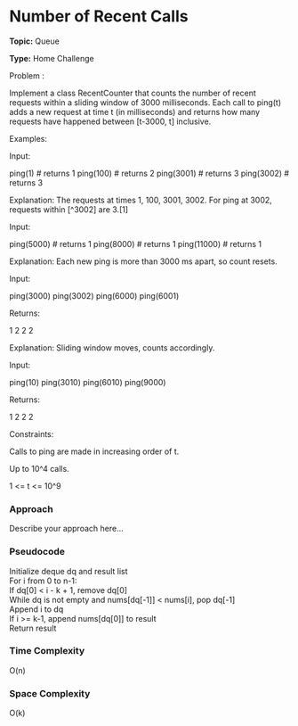 # Number of Recent Calls
**Topic:** Queue

**Type:** Home Challenge

Problem :

Implement a class RecentCounter that counts the number of recent requests within a sliding window of 3000 milliseconds. Each call to ping(t) adds a new request at time t (in milliseconds) and returns how many requests have happened between [t-3000, t] inclusive. 

Examples: 

Input: 

 ping(1)   # returns 1 
 ping(100) # returns 2 
 ping(3001) # returns 3 
 ping(3002) # returns 3 
  
 

Explanation: The requests at times 1, 100, 3001, 3002. 
 For ping at 3002, requests within [^3002] are 3.[1] 

Input: 

 ping(5000)  # returns 1 
 ping(8000)  # returns 1 
 ping(11000) # returns 1 
  
 

Explanation: Each new ping is more than 3000 ms apart, so count resets. 


Input: 

 ping(3000) 
 ping(3002) 
 ping(6000) 
 ping(6001) 
  
 

Returns: 

 1
 2 
 2 
 2 
  
 

Explanation: Sliding window moves, counts accordingly. 

Input: 

 ping(10) 
 ping(3010) 
 ping(6010) 
 ping(9000) 
  
 

Returns: 

 1
 2 
 2 
 2 
  
 

Constraints: 

Calls to ping are made in increasing order of t. 

Up to 10^4 calls. 

1 <= t <= 10^9 

  

### Approach
Describe your approach here...

### Pseudocode

Initialize deque dq and result list  
For i from 0 to n-1:  
    If dq[0] < i - k + 1, remove dq[0]  
    While dq is not empty and nums[dq[-1]] < nums[i], pop dq[-1]  
    Append i to dq  
    If i >= k-1, append nums[dq[0]] to result  
Return result

### Time Complexity

O(n)

### Space Complexity

O(k)

